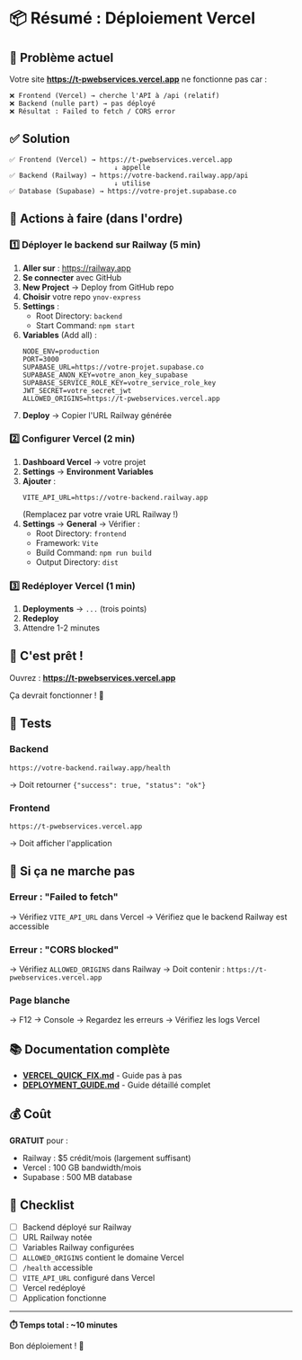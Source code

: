 # 📦 Résumé : Déploiement Vercel

## 🎯 Problème actuel

Votre site **https://t-pwebservices.vercel.app** ne fonctionne pas car :

```
❌ Frontend (Vercel) → cherche l'API à /api (relatif)
❌ Backend (nulle part) → pas déployé
❌ Résultat : Failed to fetch / CORS error
```

## ✅ Solution

```
✅ Frontend (Vercel) → https://t-pwebservices.vercel.app
                          ↓ appelle
✅ Backend (Railway) → https://votre-backend.railway.app/api
                          ↓ utilise
✅ Database (Supabase) → https://votre-projet.supabase.co
```

## 🚀 Actions à faire (dans l'ordre)

### 1️⃣ Déployer le backend sur Railway (5 min)

1. **Aller sur** : https://railway.app
2. **Se connecter** avec GitHub
3. **New Project** → Deploy from GitHub repo
4. **Choisir** votre repo `ynov-express`
5. **Settings** :
   - Root Directory: `backend`
   - Start Command: `npm start`
6. **Variables** (Add all) :
   ```env
   NODE_ENV=production
   PORT=3000
   SUPABASE_URL=https://votre-projet.supabase.co
   SUPABASE_ANON_KEY=votre_anon_key_supabase
   SUPABASE_SERVICE_ROLE_KEY=votre_service_role_key
   JWT_SECRET=votre_secret_jwt
   ALLOWED_ORIGINS=https://t-pwebservices.vercel.app
   ```
7. **Deploy** → Copier l'URL Railway générée

### 2️⃣ Configurer Vercel (2 min)

1. **Dashboard Vercel** → votre projet
2. **Settings** → **Environment Variables**
3. **Ajouter** :
   ```
   VITE_API_URL=https://votre-backend.railway.app
   ```
   (Remplacez par votre vraie URL Railway !)
4. **Settings** → **General** → Vérifier :
   - Root Directory: `frontend`
   - Framework: `Vite`
   - Build Command: `npm run build`
   - Output Directory: `dist`

### 3️⃣ Redéployer Vercel (1 min)

1. **Deployments** → `...` (trois points)
2. **Redeploy**
3. Attendre 1-2 minutes

## 🎉 C'est prêt !

Ouvrez : **https://t-pwebservices.vercel.app**

Ça devrait fonctionner ! 🚀

## 🧪 Tests

### Backend
```
https://votre-backend.railway.app/health
```
→ Doit retourner `{"success": true, "status": "ok"}`

### Frontend
```
https://t-pwebservices.vercel.app
```
→ Doit afficher l'application

## 🐛 Si ça ne marche pas

### Erreur : "Failed to fetch"
→ Vérifiez `VITE_API_URL` dans Vercel
→ Vérifiez que le backend Railway est accessible

### Erreur : "CORS blocked"
→ Vérifiez `ALLOWED_ORIGINS` dans Railway
→ Doit contenir : `https://t-pwebservices.vercel.app`

### Page blanche
→ F12 → Console → Regardez les erreurs
→ Vérifiez les logs Vercel

## 📚 Documentation complète

- **[VERCEL_QUICK_FIX.md](VERCEL_QUICK_FIX.md)** - Guide pas à pas
- **[DEPLOYMENT_GUIDE.md](DEPLOYMENT_GUIDE.md)** - Guide détaillé complet

## 💰 Coût

**GRATUIT** pour :
- Railway : $5 crédit/mois (largement suffisant)
- Vercel : 100 GB bandwidth/mois
- Supabase : 500 MB database

## 📝 Checklist

- [ ] Backend déployé sur Railway
- [ ] URL Railway notée
- [ ] Variables Railway configurées
- [ ] `ALLOWED_ORIGINS` contient le domaine Vercel
- [ ] `/health` accessible
- [ ] `VITE_API_URL` configuré dans Vercel
- [ ] Vercel redéployé
- [ ] Application fonctionne

---

**⏱️ Temps total : ~10 minutes**

Bon déploiement ! 🚀

